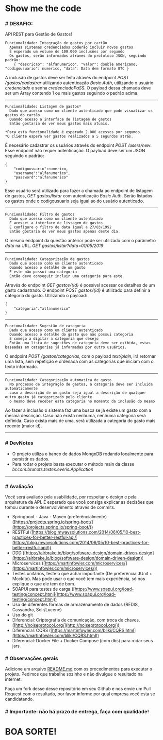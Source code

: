# Show me the code

### # DESAFIO:

API REST para Gestão de Gastos!

```
Funcionalidade: Integração de gastos por cartão
  Apenas sistemas credenciados poderão incluir novos gastos
  É esperado um volume de 100.000 inclusões por segundo
  Os gastos, serão informados atraves do protoloco JSON, seguindo padrão:
    { "descricao": "alfanumerico", "valor": double americano, "codigousuario": numerico, "data": Data dem formato UTC }
```
A inclusão de gastos deve ser feita através do endpoint *POST* _/gastos/cadastrar_ utilizando autenticação *Basic Auth*, utilizando o usuário _credenciado_ e senha _credenciadoPaSS_.
O payload dessa chamada deve ser um Array contendo 1 ou mais gastos seguindo o padrão acima.
_________________________________________________________________________________________________
```
Funcionalidade: Listagem de gastos*
  Dado que acesso como um cliente autenticado que pode visualizar os gastos do cartão
  Quando acesso a interface de listagem de gastos
  Então gostaria de ver meus gastos mais atuais.
 
*Para esta funcionalidade é esperado 2.000 acessos por segundo.
*O cliente espera ver gastos realizados a 5 segundos atrás.
```
É necesário cadastrar os usuários através do endpoint *POST* _/users/new_. Esse endpoint não requer autenticação.
O payload deve ser um JSON seguindo o padrão:
```
{
	"codigousuario":numerico,
	"username":"alfanumerico",
	"password":"alfanumerico"
}
```
Esse usuário será utilizado para fazer a chamada ao endpoint de listagem de gastos, *GET* _gastos/listar_ com autenticação *Basic Auth*.
Serão listados os gastos onde o codigousuario seja igual ao do usuário autenticado.
_________________________________________________________________________________________________
```
Funcionalidade: Filtro de gastos
  Dado que acesso como um cliente autenticado
  E acessei a interface de listagem de gastos
  E configure o filtro de data igual a 27/03/1992
  Então gostaria de ver meus gastos apenas deste dia.
```
O mesmo endpoint da questão anterior pode ser utilizado com o parâmetro _data_ na URL. *GET* _gastos/listar?data=01/05/2019_
_________________________________________________________________________________________________
```
Funcionalidade: Categorização de gastos
  Dado que acesso como um cliente autenticado
  Quando acesso o detalhe de um gasto
  E este não possui uma categoria
  Então devo conseguir incluir uma categoria para este
```
Através do endpoint *GET* _gastos/{id}_ é possível acessar os detalhes de um gasto cadastrado.
O endpoint *POST* _gastos/{id}_ é utilizado para definir a categoria do gasto. Utilizando o payload:
```
{
	"categoria":"alfanumerico"
}
```
_________________________________________________________________________________________________
```
Funcionalidade: Sugestão de categoria
  Dado que acesso como um cliente autenticado
  Quando acesso o detalhe do gasto que não possui categoria
  E começo a digitar a categoria que desejo
  Então uma lista de sugestões de categoria deve ser exibida, estas baseadas em categorias já informadas por outro usuários.
```
O endpoint *POST* _/gastos/categorias_, com o payload *text/plain*, 
irá retornar uma lista, sem repetição e ordenada com as categorias que iniciam com o texto informado.
_________________________________________________________________________________________________
```
Funcionalidade: Categorização automatica de gasto
  No processo de integração de gastos, a categoria deve ser incluida automaticamente 
  caso a descrição de um gasto seja igual a descrição de qualquer outro gasto já categorizado pelo cliente
  o mesmo deve receber esta categoria no momento da inclusão do mesmo
```

Ao fazer a inclusão o sistema faz uma busca se já existe um gasto com a mesma descrição.
Caso não exista nenhuma, nenhuma categoria será definida.
Caso exista mais de uma, será utilizada a categoria do gasto mais recente (maior id).
_________________________________________________________________________________________________
### # DevNotes

* O projeto utiliza o banco de dados MongoDB rodando localmente para persistir os dados.
* Para rodar o projeto basta executar o método main da classe _br.com.brunots.testes.everis.Application_ 
_________________________________________________________________________________________________

### # Avaliação

Você será avaliado pela usabilidade, por respeitar o design e pela arquitetura da API. 
É esperado que você consiga explicar as decisões que tomou durante o desenvolvimento através de commits.

* Springboot - Java - Maven (preferêncialmente) ([https://projects.spring.io/spring-boot/](https://projects.spring.io/spring-boot/))
* RESTFul ([https://blog.mwaysolutions.com/2014/06/05/10-best-practices-for-better-restful-api/](https://blog.mwaysolutions.com/2014/06/05/10-best-practices-for-better-restful-api/))
* DDD ([https://airbrake.io/blog/software-design/domain-driven-design](https://airbrake.io/blog/software-design/domain-driven-design))
* Microservices ([https://martinfowler.com/microservices/](https://martinfowler.com/microservices/))
* Testes unitários, teste o que achar importante (De preferência JUnit + Mockito). Mas pode usar o que você tem mais experiência, só nos explique o que ele tem de bom.
* SOAPUI para testes de carga ([https://www.soapui.org/load-testing/concept.html](https://www.soapui.org/load-testing/concept.html))
* Uso de diferentes formas de armazenamento de dados (REDIS, Cassandra, Solr/Lucene)
* Uso do git
* Diferencial: Criptografia de comunicação, com troca de chaves. ([http://noiseprotocol.org/](http://noiseprotocol.org/))
* Diferencial: CQRS ([https://martinfowler.com/bliki/CQRS.html](https://martinfowler.com/bliki/CQRS.html)) 
* Diferencial: Docker File + Docker Compose (com dbs) para rodar seus jars.

### # Observações gerais

Adicione um arquivo [README.md](http://README.md) com os procedimentos para executar o projeto.
Pedimos que trabalhe sozinho e não divulgue o resultado na internet.

Faça um fork desse desse repositório em seu Github e nos envie um Pull Request com o resultado, por favor informe por qual empresa você esta se candidatando.

### # Importante: não há prazo de entrega, faça com qualidade!

# BOA SORTE!
